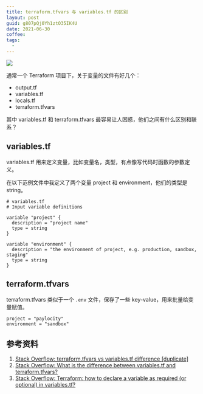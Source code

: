 ```yaml
---
title: terraform.tfvars 与 variables.tf 的区别
layout: post
guid: g807pQj0Yh1ztO35IK4U
date: 2021-06-30
coffee:
tags:
  -
---
```


![](https://mednoter.com/media/files/2021/2021-07-03-variable-files.jpg)

通常一个 Terraform 项目下，关于变量的文件有好几个：

- output.tf
- variables.tf
- locals.tf
- terraform.tfvars

其中 variables.tf 和 terraform.tfvars 最容易让人困惑，他们之间有什么区别和联系？


## variables.tf

variables.tf 用来定义变量，比如变量名，类型，有点像写代码时函数的参数定义。

在以下范例文件中我定义了两个变量 project 和 environment，他们的类型是 string。

```
# variables.tf
# Input variable definitions

variable "project" {
  description = "project name"
  type = string
}

variable "environment" {
  description = "the environment of project, e.g. production, sandbox, staging"
  type = string
}
```


## terraform.tfvars

terraform.tfvars 类似于一个 `.env` 文件，保存了一些 key-value，用来批量给变量赋值。


```
project = "paylocity"
environment = "sandbox"
```


## 参考资料

1. [Stack Overflow: terraform.tfvars vs variables.tf difference [duplicate]](https://stackoverflow.com/questions/56086286/terraform-tfvars-vs-variables-tf-difference)
2. [Stack Overflow: What is the difference between variables.tf and terraform.tfvars?](https://stackoverflow.com/questions/55959202)
3. [Stack Overflow: Terraform: how to declare a variable as required (or optional) in variables.tf?](https://stackoverflow.com/questions/68187296/terraform-how-to-declare-a-variable-as-required-or-optional-in-variables-tf/68187417#68187417)